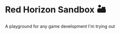 
Red Horizon Sandbox 🏜️
=====================

A playground for any game development I'm trying out
